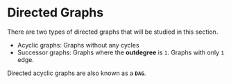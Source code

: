 # Directed Graphs
There are two types of directed graphs that will be studied in this section.
* Acyclic graphs: Graphs without any cycles
* Successor graphs: Graphs where the **outdegree** is `1`. Graphs with only `1` edge.

Directed acyclic graphs are also known as a **`DAG`**.